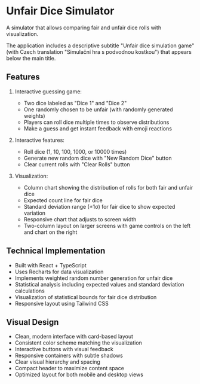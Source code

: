 # Unfair Dice Simulator

A simulator that allows comparing fair and unfair dice rolls with visualization.

The application includes a descriptive subtitle "Unfair dice simulation game" (with Czech translation "Simulační hra s podvodnou kostkou") that appears below the main title.

## Features

1. Interactive guessing game:

   - Two dice labeled as "Dice 1" and "Dice 2"
   - One randomly chosen to be unfair (with randomly generated weights)
   - Players can roll dice multiple times to observe distributions
   - Make a guess and get instant feedback with emoji reactions

2. Interactive features:

   - Roll dice (1, 10, 100, 1000, or 10000 times)
   - Generate new random dice with "New Random Dice" button
   - Clear current rolls with "Clear Rolls" button

3. Visualization:
   - Column chart showing the distribution of rolls for both fair and unfair dice
   - Expected count line for fair dice
   - Standard deviation range (±1σ) for fair dice to show expected variation
   - Responsive chart that adjusts to screen width
   - Two-column layout on larger screens with game controls on the left and chart on the right

## Technical Implementation

- Built with React + TypeScript
- Uses Recharts for data visualization
- Implements weighted random number generation for unfair dice
- Statistical analysis including expected values and standard deviation calculations
- Visualization of statistical bounds for fair dice distribution
- Responsive layout using Tailwind CSS

## Visual Design

- Clean, modern interface with card-based layout
- Consistent color scheme matching the visualization
- Interactive buttons with visual feedback
- Responsive containers with subtle shadows
- Clear visual hierarchy and spacing
- Compact header to maximize content space
- Optimized layout for both mobile and desktop views
